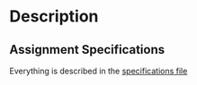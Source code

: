 # Description
## Assignment Specifications
Everything is described in the [specifications file](./Recursion%20Comma%20-%20Specifications.pdf)